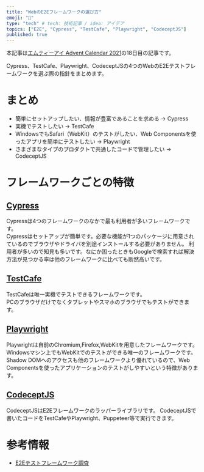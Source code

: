 ```yaml
---
title: "WebのE2Eフレームワークの選び方"
emoji: "🗻"
type: "tech" # tech: 技術記事 / idea: アイデア
topics: ["E2E", "Cypress", "TestCafe", "Playwright", "CodeceptJS"]
published: true
---
```


本記事は[エムティーアイ Advent Calendar 2021](https://qiita.com/advent-calendar/2021/mti)の18日目の記事です。

Cypress、TestCafe、Playwright、CodeceptJSの4つのWebのE2Eテストフレームワークを選ぶ際の指針をまとめます。

# まとめ

- 簡単にセットアップしたい、情報が豊富であることを求める → Cypress
- 実機でテストしたい → TestCafe
- WindowsでもSafari（WebKit）のテストがしたい、Web Componentsを使ったアプリを簡単にテストしたい → Playwright
- さまざまなタイプのプロダクトで共通したコードで管理したい → CodeceptJS

# フレームワークごとの特徴

## [Cypress](https://www.cypress.io/)

Cypressは4つのフレームワークのなかで最も利用者が多いフレームワークです。  
Cypressはセットアップが簡単です。必要な機能が1つのパッケージに用意されているのでブラウザやドライバを別途インストールする必要がありません。
利用者が多いので知見も多いです。なにか困ったときもGoogleで検索すれば解決方法が見つかる率は他のフレームワークに比べても断然高いです。

## [TestCafe](https://testcafe.io/)

TestCafeは唯一実機でテストできるフレームワークです。  
PCのブラウザだけでなくタブレットやスマホのブラウザでもテストができます。

## [Playwright](https://playwright.dev/)

Playwrightは自前のChromium,Firefox,WebKitを用意したフレームワークです。
Windowsマシン上でもWebKitでのテストができる唯一のフレームワークです。
Shadow DOMへのアクセスも他のフレームワークより優れているので、Web Componentsを使ったアプリケーションのテストがしやすいという特徴があります。

## [CodeceptJS](https://codecept.io/)

CodeceptJSはE2Eフレームワークのラッパーライブラリです。
CodeceptJSで書いたコードをTestCafeやPlaywright、Puppeteer等で実行できます。

# 参考情報

- [E2Eテストフレームワーク調査](https://zenn.dev/70_10/scraps/6cbf2c374f1840)